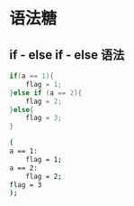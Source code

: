 # 语法糖
## if - else if - else 语法
```c++
if(a == 1){
    flag = 1;
}else if (a == 2){
    flag = 2;
}else{
    flag = 3;
}
```
```bash
(
a == 1:
    flag = 1;
a == 2:
    flag = 2;
flag = 3
);
```